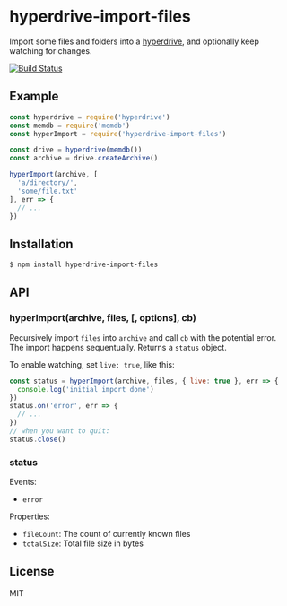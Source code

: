 
# hyperdrive-import-files

Import some files and folders into a [hyperdrive](https://github.com/mafintosh/hyperdrive), and optionally keep watching for changes.

[![Build Status](https://travis-ci.org/juliangruber/hyperdrive-import-files.svg?branch=master)](https://travis-ci.org/juliangruber/hyperdrive-import-files)

## Example

```js
const hyperdrive = require('hyperdrive')
const memdb = require('memdb')
const hyperImport = require('hyperdrive-import-files')

const drive = hyperdrive(memdb())
const archive = drive.createArchive()

hyperImport(archive, [
  'a/directory/',
  'some/file.txt'
], err => {
  // ...
})
```

## Installation

```bash
$ npm install hyperdrive-import-files
```

## API

### hyperImport(archive, files, [, options], cb)

Recursively import `files` into `archive` and call `cb` with the potential error. The import happens sequentually. Returns a `status` object.

To enable watching, set `live: true`, like this:

```js
const status = hyperImport(archive, files, { live: true }, err => {
  console.log('initial import done')  
})
status.on('error', err => {
  // ...  
})
// when you want to quit:
status.close()
```

### status

Events:

- `error`

Properties:

- `fileCount`: The count of currently known files
- `totalSize`: Total file size in bytes

## License

MIT

